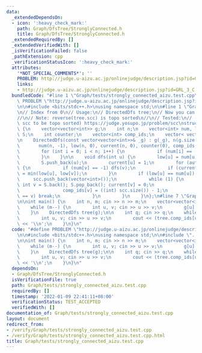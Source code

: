 ```yaml
---
data:
  _extendedDependsOn:
  - icon: ':heavy_check_mark:'
    path: Graph/DfsTree/StronglyConnected.h
    title: Graph/DfsTree/StronglyConnected.h
  _extendedRequiredBy: []
  _extendedVerifiedWith: []
  _isVerificationFailed: false
  _pathExtension: cpp
  _verificationStatusIcon: ':heavy_check_mark:'
  attributes:
    '*NOT_SPECIAL_COMMENTS*': ''
    PROBLEM: http://judge.u-aizu.ac.jp/onlinejudge/description.jsp?id=GRL_3_C
    links:
    - http://judge.u-aizu.ac.jp/onlinejudge/description.jsp?id=GRL_3_C
  bundledCode: "#line 1 \"Graph/tests/strongly_connected_aizu.test.cpp\"\n#define\
    \ PROBLEM \"http://judge.u-aizu.ac.jp/onlinejudge/description.jsp?id=GRL_3_C\"\
    \n\n#include <bits/stdc++.h>\nusing namespace std;\n\n#line 1 \"Graph/DfsTree/StronglyConnected.h\"\
    \n// Index from 0\n// Usage:\n// DirectedDfs tree;\n// Now you can use tree.scc\n\
    //\n// Note: reverse(tree.scc) is topo sorted\n//\n// Tested:\n// - (requires\
    \ scc to be topo sorted) https://judge.yosupo.jp/problem/scc\nstruct DirectedDfs\
    \ {\n    vector<vector<int>> g;\n    int n;\n    vector<int> num, low, current,\
    \ S;\n    int counter;\n    vector<int> comp_ids;\n    vector< vector<int> > scc;\n\
    \n    DirectedDfs(const vector<vector<int>>& _g) : g(_g), n(g.size()),\n     \
    \       num(n, -1), low(n, 0), current(n, 0), counter(0), comp_ids(n, -1) {\n\
    \        for (int i = 0; i < n; i++) {\n            if (num[i] == -1) dfs(i);\n\
    \        }\n    }\n\n    void dfs(int u) {\n        low[u] = num[u] = counter++;\n\
    \        S.push_back(u);\n        current[u] = 1;\n        for (auto v : g[u])\
    \ {\n            if (num[v] == -1) dfs(v);\n            if (current[v]) low[u]\
    \ = min(low[u], low[v]);\n        }\n        if (low[u] == num[u]) {\n       \
    \     scc.push_back(vector<int>());\n            while (1) {\n               \
    \ int v = S.back(); S.pop_back(); current[v] = 0;\n                scc.back().push_back(v);\n\
    \                comp_ids[v] = ((int) scc.size()) - 1;\n                if (u\
    \ == v) break;\n            }\n        }\n    }\n};\n#line 7 \"Graph/tests/strongly_connected_aizu.test.cpp\"\
    \n\nint main() {\n    int n, m; cin >> n >> m;\n    vector<vector<int>> g(n);\n\
    \    while (m--) {\n        int u, v; cin >> u >> v;\n        g[u].push_back(v);\n\
    \    }\n    DirectedDfs tree(g);\n\n    int q; cin >> q;\n    while (q--) {\n\
    \        int u, v; cin >> u >> v;\n        cout << (tree.comp_ids[u] == tree.comp_ids[v])\
    \ << '\\n';\n    }\n}\n"
  code: "#define PROBLEM \"http://judge.u-aizu.ac.jp/onlinejudge/description.jsp?id=GRL_3_C\"\
    \n\n#include <bits/stdc++.h>\nusing namespace std;\n\n#include \"../DfsTree/StronglyConnected.h\"\
    \n\nint main() {\n    int n, m; cin >> n >> m;\n    vector<vector<int>> g(n);\n\
    \    while (m--) {\n        int u, v; cin >> u >> v;\n        g[u].push_back(v);\n\
    \    }\n    DirectedDfs tree(g);\n\n    int q; cin >> q;\n    while (q--) {\n\
    \        int u, v; cin >> u >> v;\n        cout << (tree.comp_ids[u] == tree.comp_ids[v])\
    \ << '\\n';\n    }\n}\n"
  dependsOn:
  - Graph/DfsTree/StronglyConnected.h
  isVerificationFile: true
  path: Graph/tests/strongly_connected_aizu.test.cpp
  requiredBy: []
  timestamp: '2022-01-09 22:41:11+08:00'
  verificationStatus: TEST_ACCEPTED
  verifiedWith: []
documentation_of: Graph/tests/strongly_connected_aizu.test.cpp
layout: document
redirect_from:
- /verify/Graph/tests/strongly_connected_aizu.test.cpp
- /verify/Graph/tests/strongly_connected_aizu.test.cpp.html
title: Graph/tests/strongly_connected_aizu.test.cpp
---
```

